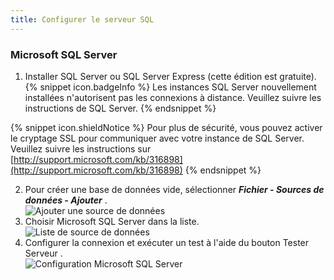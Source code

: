 ```yaml
---
title: Configurer le serveur SQL
---
```

### Microsoft SQL Server 

1. Installer SQL Server ou SQL Server Express (cette édition est gratuite). 
{% snippet icon.badgeInfo %} 
Les instances SQL Server nouvellement installées n'autorisent pas les connexions à distance. Veuillez suivre les instructions de SQL Server. 
{% endsnippet %}
 
{% snippet icon.shieldNotice %} 
Pour plus de sécurité, vous pouvez activer le cryptage SSL pour communiquer avec votre instance de SQL Server. 
Veuillez suivre les instructions sur [http://support.microsoft.com/kb/316898](http://support.microsoft.com/kb/316898) 
{% endsnippet %}
 
2. Pour créer une base de données vide, sélectionner ***Fichier - Sources de données - Ajouter***  .  
![Ajouter une source de données](/img/fr/rdm/mac/clip0227.png) 
1. Choisir Microsoft SQL Server dans la liste.  
![Liste de source de données](/img/fr/rdm/mac/clip0228.png) 
1. Configurer la connexion et exécuter un test à l'aide du bouton Tester Serveur .  
![Configuration Microsoft SQL Server](/img/fr/rdm/mac/clip0229.png) 

